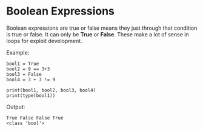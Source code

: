 # Boolean Expressions
Boolean expressions are true or false means they just through that condition is true or false. It can only be **True** or **False**. These make a lot of sense in loops for exploit development.

Example:

```
bool1 = True
bool2 = 9 == 3+3
bool3 = False
bool4 = 3 + 3 != 9

print(bool1, bool2, bool3, bool4)
print(type(bool1))
```

Output:

```
True False False True
<class 'bool'>
```